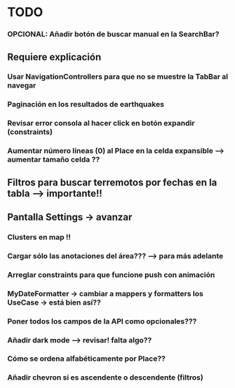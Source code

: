 
# TODO

### OPCIONAL: Añadir botón de buscar manual en la SearchBar?

## Requiere explicación
### Usar NavigationControllers para que no se muestre la TabBar al navegar
### Paginación en los resultados de earthquakes

### Revisar error consola al hacer click en botón expandir (constraints)
### Aumentar número líneas (0) al Place en la celda expansible --> aumentar tamaño celda ??

## Filtros para buscar terremotos por fechas en la tabla --> importante!!
## Pantalla Settings -> avanzar
### Clusters en map !!
### Cargar sólo las anotaciones del área??? --> para más adelante

### Arreglar constraints para que funcione push con animación
### MyDateFormatter -> cambiar a mappers y formatters los UseCase -> está bien así??

### Poner todos los campos de la API como opcionales???
### Añadir dark mode --> revisar! falta algo??
### Cómo se ordena alfabéticamente por Place??
### Añadir chevron si es ascendente o descendente (filtros)
